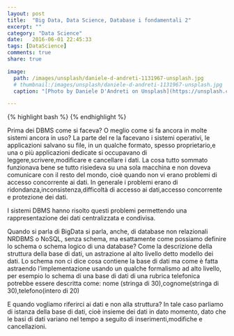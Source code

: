 ```yaml
---
layout: post
title:  "Big Data, Data Science, Database i fondamentali 2"
excerpt: ""
category: "Data Science"
date:   2016-06-01 22:45:33
tags: [DataScience]
comments: true
share: true

image:
  path: /images/unsplash/daniele-d-andreti-1131967-unsplash.jpg
  # thumbnail:/images/unsplash/daniele-d-andreti-1131967-unsplash.jpg
  caption: "[Photo by Daniele D'Andreti on Unsplash](https://unsplash.com/photos/RpHarahftoM?utm_source=unsplash&utm_medium=referral&utm_content=creditCopyText)"

---
```

{% highlight bash %}
{% endhighlight %}

Prima dei DBMS come si faceva? O meglio come si fa ancora in molte sistemi ancora in uso? La parte del re la facevano i sistemi operativi, le applicazioni salvano su file, in un qualche formato, spesso proprietario,e una o più applicazioni dedicate si occupavano di leggere,scrivere,modificare e cancellare i dati. La cosa tutto sommato funzionava bene se tutto risiedeva su una sola macchina e non doveva comunicare con il resto del mondo, cioè quando non vi erano problemi di accesso concorrente ai dati. In generale i problemi erano di ridondanza,inconsistenza,difficoltà di accesso ai dati,accesso concorrente e protezione dei dati.

I sistemi DBMS hanno risolto questi problemi permettendo una rappresentazione dei dati centralizzata e condivisa.

Quando si parla di BigData si parla, anche, di database non relazionali NRDBMS o NoSQL, senza schema, ma esattamente come possiamo definire lo schema o schema logico di una database? Come la descrizione della struttura della base di dati, un astrazione al alto livello detto modello dei dati. Lo schema non ci dice cosa contiene la base di dati ma come è fatta astraendo l’implementazione usando un qualche formalismo ad alto livello, per esempio lo schema di una base di dati di una rubrica telefonica potrebbe essere descritta come: nome (stringa di 30),cognome(stringa di 30),telefono(intero di 20)

E quando vogliamo riferirci ai dati e non alla struttura? In tale caso parliamo di istanza della base di dati, cioè insieme dei dati in dato momento, dato che le basi di dati variano nel tempo a seguito di inserimenti,modifiche e cancellazioni.



